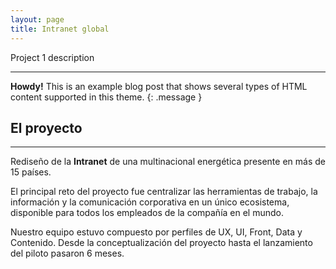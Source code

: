 ```yaml
---
layout: page
title: Intranet global
---
```


Project 1 description

------

**Howdy!** This is an example blog post that shows several types of HTML content supported in this theme.
{: .message }

## El proyecto
------
Rediseño de la **Intranet** de una multinacional energética presente en más de 15 países. 

El principal reto del proyecto fue centralizar las herramientas de trabajo, la información y la comunicación corporativa en un único ecosistema, disponible para todos los empleados de la compañía en el mundo.

Nuestro equipo estuvo compuesto por perfiles de UX, UI, Front, Data y Contenido. Desde la conceptualización del proyecto hasta el lanzamiento del piloto pasaron 6 meses.
